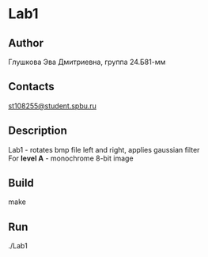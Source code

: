 # Lab1

## Author
Глушкова Эва Дмитриевна, группа 24.Б81-мм
## Contacts
st108255@student.spbu.ru
## Description
Lab1 - rotates bmp file left and right, applies gaussian filter <br />
For **level A** - monochrome 8-bit image

## Build
make <br />
## Run
./Lab1 <br />
